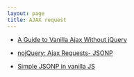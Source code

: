 ```yaml
---
layout: page
title: AJAX request
---
```


* [A Guide to Vanilla Ajax Without jQuery](https://www.sitepoint.com/guide-vanilla-ajax-without-jquery/)

* [nojQuery: Ajax Requests- JSONP](http://blog.garstasio.com/you-dont-need-jquery/ajax/#sending-and-receiving-json)

* [Simple JSONP in vanilla JS](https://gist.github.com/gf3/132080/110d1b68d7328d7bfe7e36617f7df85679a08968)
